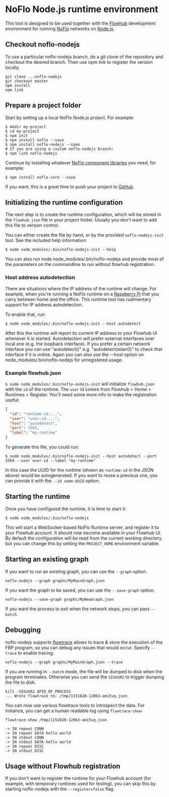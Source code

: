 NoFlo Node.js runtime environment
=================================

This tool is designed to be used together with the [Flowhub](http://flowhub.io/) development environment for running [NoFlo](http://noflojs.org/) networks on [Node.js](http://nodejs.org/).

## Checkout noflo-nodejs

To use a particular noflo-nodejs branch, do a git clone of the repository and checkout the desired branch. Then use npm link to register the version locally.

```shell
git clone ...noflo-nodejs
git checkout master
npm install
npm link
```

## Prepare a project folder

Start by setting up a local NoFlo Node.js project. For example:

```shell
$ mkdir my-project
$ cd my-project
$ npm init
$ npm install noflo --save
$ npm install noflo-nodejs --save
# If you are using a custom noflo-nodejs branch:
$ npm link noflo-nodejs
```

Continue by installing whatever [NoFlo component libraries](http://noflojs.org/library/) you need, for example:

```shell
$ npm install noflo-core --save
```

If you want, this is a great time to push your project to [GitHub](https://github.com/).

## Initializing the runtime configuration

The next step is to create the runtime configuration, which will be stored in the `flowhub.json` file in your project folder. Usually you don't want to add this file to version control.

You can either create the file by hand, or by the provided `noflo-nodejs-init` tool. See the included help information:

```shell
$ node node_modules/.bin/noflo-nodejs-init --help
```

You can also run node node_modules/.bin/noflo-nodejs and provide most of the parameters on the commandline to run without flowhub registration.

### Host address autodetection

There are situations where the IP address of the runtime will change. For example, when you're running a NoFlo runtime on a [Raspberry Pi](http://www.raspberrypi.org/) that you carry between home and the office. This runtime tool has rudimentary support for IP address autodetection.

To enable that, run:

```shell
$ node node_modules/.bin/noflo-nodejs-init --host autodetect
```

After this the runtime will report its current IP address to your Flowhub UI whenever it is started.
Autodetection will prefer external interfaces over local one (e.g. the loopback interface).
If you prefer a certain network interface you can use "autodetect(<iface>)" e.g.
"autodetect(wlan0)" to check that interface if it is online. Again you can also use the
--host option on node_modules/.bin/noflo-nodejs for unregistered usage.

### Example flowhub.json

`$ node node_modules/.bin/noflo-nodejs-init` will initialize `flowhub.json` with the `id` of the runtime. The `user` id comes from Flowhub > Home > Runtimes > Register. You'll need some more info to make the registration useful:
```json
{
  "id": "runtime-id-...",
  "user": "user-id-...",
  "host": "autodetect",
  "port": 3569,
  "label": "my-runtime"
}
```

To generate this file, you could run:

```shell
$ node node_modules/.bin/noflo-nodejs-init --host autodetect --port 3569 --user user-id --label "my-runtime"
```

In this case the UUID for the runtime (shown as `runtime-id` in the JSON above) would be autogenerated. If you want to reuse a previous one, you can provide it with the `--id some-UUID` option.

## Starting the runtime

Once you have configured the runtime, it is time to start it:

```shell
$ node node_modules/.bin/noflo-nodejs
```

This will start a WebSocket-based NoFlo Runtime server, and register it to your Flowhub account.
It should now become available in your Flowhub UI. By default the configuration will be read from the current working directory,
but you can change this by setting the `PROJECT_HOME` environment variable.

## Starting an existing graph

If you want to run an existing graph, you can use the `--graph` option.

    noflo-nodejs --graph graphs/MyMainGraph.json

If you want the graph to be saved, you can use the `--save-graph` option.

    noflo-nodejs --save-graph graphs/MyNewGraph.json

If you want the process to exit when the network stops, you can pass `--batch`.

## Debugging

noflo-nodejs supports [flowtrace](https://github.com/flowbased/flowtrace) allows to trace & store the execution of the FBP program,
so you can debug any issues that would occur. Specify `--trace` to enable tracing.

    noflo-nodejs --graph graphs/MyMainGraph.json --trace

If you are running in `--batch` mode, the file will be dumped to disk when the program terminates.
Otherwise you can send the `SIGUSR2` to trigger dumping the file to disk.

    kill -SIGUSR2 $PID_OF_PROCESS
    ... Wrote flowtrace to: /tmp/1151020-12063-ami5vq.json

You can now use various flowtrace tools to introspect the data.
For instance, you can get a human readable log using `flowtrace-show`

    flowtrace-show /tmp/1151020-12063-ami5vq.json

    -> IN repeat CONN
    -> IN repeat DATA hello world
    -> IN stdout CONN
    -> IN stdout DATA hello world
    -> IN repeat DISC
    -> IN stdout DISC

## Usage without Flowhub registration

If you don't want to register the runtime for your Flowhub account (for example, with temporary runtimes used for testing),
you can skip this by starting noflo-nodejs with the `--register=false` flag.
